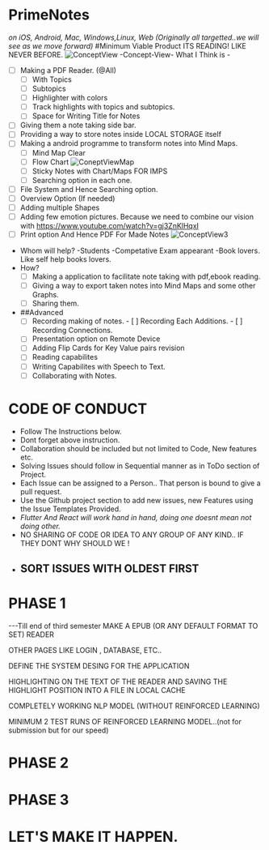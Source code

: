 # PrimeNotes
*on iOS, Android, Mac, Windows,Linux, Web (Originally all targetted..we will see as we move forward)*
#Minimum Viable Product
ITS READING!  LIKE NEVER BEFORE.
![ConceptView](https://i2.wp.com/the-digital-reader.com/wp-content/uploads/2016/02/All-the-books-Editions-at-Play-Animated_500px.gif)
-Concept-View-
What I Think is - 
- [ ] Making a PDF Reader. (@All)
     - [ ] With Topics
     - [ ] Subtopics
     - [ ] Highlighter with colors
     - [ ] Track highlights with topics and subtopics.
     - [ ] Space for Writing Title for Notes
- [ ] Giving them a note taking side bar.
- [ ] Providing a way to store notes inside LOCAL STORAGE itself
- [ ] Making a android programme to transform notes into Mind Maps. 
   - [ ] Mind Map Clear
   - [ ] Flow Chart
 ![ConeptViewMap](https://assets-global.website-files.com/5ddd9c3f2186308353fe682d/5ea38aec8ad6b6793d8e5edf_ezgif.com-optimize%20(11).gif)
   - [ ] Sticky Notes with Chart/Maps FOR IMPS
   - [ ] Searching option in each one.
- [ ] File System and Hence Searching option.
- [ ] Overview Option (If needed)
- [ ] Adding multiple Shapes
- [ ] Adding few emotion pictures.    Because we need to combine our vision with  https://www.youtube.com/watch?v=gj3ZnKlHqxI
- [ ] Print option And Hence PDF For Made Notes
![ConceptView3](https://i2.wp.com/www.novamind.com/wp-content/uploads/2015/12/nm-themes-2.gif?fit=1076%2C571&ssl=1)
- Whom will help?
  -Students
  -Competative Exam appearant
  -Book lovers. Like self help books lovers. 
- How?
   - [ ] Making a application to facilitate note taking with pdf,ebook reading.
   - [ ] Giving a way to export taken notes into Mind Maps and some other Graphs.
   - [ ] Sharing them.
- ##Advanced
  - [ ] Recording making of notes.
        - [ ] Recording Each Additions.
        - [ ] Recording Connections.
  - [ ] Presentation option on Remote Device
  - [ ] Adding Flip Cards for Key Value pairs revision
  - [ ] Reading capabilites
  - [ ] Writing Capabilites with Speech to Text.
  - [ ] Collaborating with Notes.
# CODE OF CONDUCT
 - Follow The Instructions below.
 - Dont forget above instruction.
 - Collaboration should be included but not limited to Code, New features etc.
 - Solving Issues should follow in Sequential manner as in ToDo section of Project.
 - Each Issue can be assigned to a Person.. That person is bound to give a pull request.
 - Use the Github project section to add new issues, new Features using the Issue Templates Provided.
 - *Flutter And React will work hand in hand, doing one doesnt mean not doing other.*
 - NO SHARING OF CODE OR IDEA TO ANY GROUP OF ANY KIND.. IF THEY DONT WHY SHOULD WE !
 - ## SORT ISSUES WITH OLDEST FIRST 
# PHASE 1
---Till end of third semester
MAKE A EPUB (OR ANY DEFAULT FORMAT TO SET) READER

OTHER PAGES LIKE LOGIN , DATABASE, ETC..

DEFINE THE SYSTEM DESING FOR THE APPLICATION

HIGHLIGHTING ON THE TEXT OF THE READER AND SAVING THE HIGHLIGHT POSITION INTO A FILE IN LOCAL CACHE

COMPLETELY WORKING NLP MODEL (WITHOUT REINFORCED LEARNING)

MINIMUM 2 TEST RUNS OF REINFORCED LEARNING MODEL..(not for submission but for our speed)


# PHASE 2
# PHASE 3
#                                                                               LET'S MAKE IT HAPPEN.
